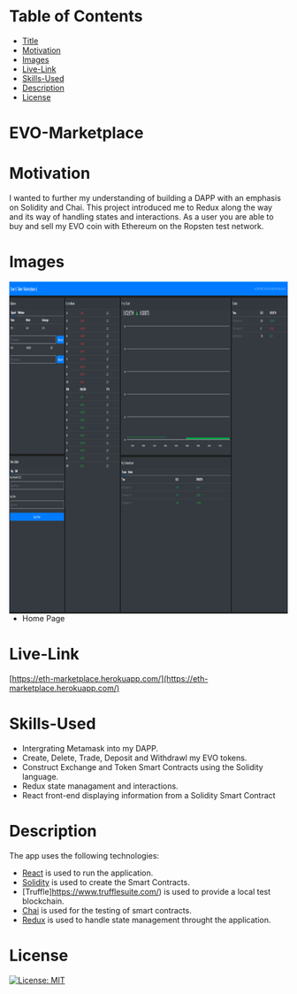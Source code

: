 # Table of Contents

- [Title](#SocialMediaApp)
- [Motivation](#Motivation)
- [Images](#Images)
- [Live-Link](#Live-Link)
- [Skills-Used](#Skills-Used)
- [Description](#Description)
- [License](#License)

# EVO-Marketplace

# Motivation

I wanted to further my understanding of building a DAPP with an emphasis on Solidity and Chai. This project introduced me to Redux along the way and its way of handling states and interactions. As a user you are able to buy and sell my EVO coin with Ethereum on the Ropsten test network.

# Images

<img align="left" width="800px" height='600px' src="./public/EVO-Marketplace.png"></img>

- Home Page

# Live-Link

[https://eth-marketplace.herokuapp.com/](https://eth-marketplace.herokuapp.com/)

# Skills-Used

- Intergrating Metamask into my DAPP.
- Create, Delete, Trade, Deposit and Withdrawl my EVO tokens.
- Construct Exchange and Token Smart Contracts using the Solidity language.
- Redux state managament and interactions.
- React front-end displaying information from a Solidity Smart Contract

# Description

The app uses the following technologies:

- [React](https://reactjs.org/) is used to run the application.
- [Solidity](https://soliditylang.org/) is used to create the Smart Contracts.
- [Truffle]https://www.trufflesuite.com/) is used to provide a local test blockchain.
- [Chai](https://www.chaijs.com/) is used for the testing of smart contracts.
- [Redux](https://redux.js.org/) is used to handle state management throught the application.

# License

[![License: MIT](https://img.shields.io/badge/License-MIT-yellow.svg)](https://opensource.org/licenses/MIT)
